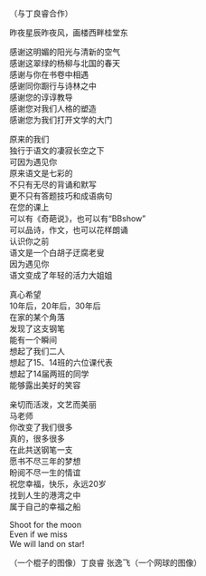 （与丁良睿合作）  
  
昨夜星辰昨夜风，画楼西畔桂堂东  
  
感谢这明媚的阳光与清新的空气  
感谢这翠绿的杨柳与北国的春天  
感谢与你在书卷中相遇  
感谢同你蹰行与诗林之中  
感谢您的谆谆教导  
感谢您对我们人格的塑造  
感谢您为我们打开文学的大门  
  
原来的我们  
独行于语文的凄寂长空之下  
可因为遇见你  
原来语文是七彩的  
不只有无尽的背诵和默写  
更不只有答题技巧和成语病句  
在您的课上  
可以有《奇葩说》，也可以有“BBshow”  
可以品诗，作文，也可以花样朗诵  
认识你之前  
语文是一个白胡子迂腐老叟  
因为遇见你  
语文变成了年轻的活力大姐姐  
  
真心希望  
10年后，20年后，30年后  
在家的某个角落  
发现了这支钢笔  
能有一个瞬间  
想起了我们二人  
想起了15、14班的六位课代表  
想起了14届两班的同学  
能够露出美好的笑容  
  
亲切而活泼，文艺而美丽  
马老师  
你改变了我们很多  
真的，很多很多  
在此共送钢笔一支  
愿书不尽三年的梦想  
盼阅不尽一生的情谊  
祝您幸福，快乐，永远20岁  
找到人生的港湾之中  
属于自己的幸福之船  
  
Shoot for the moon  
Even if we miss  
We will land on star!  
  
（一个棍子的图像）丁良睿 张逸飞（一个网球的图像）  
  
